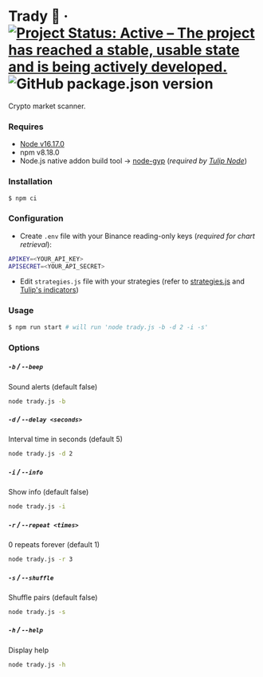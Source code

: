 # Trady 📡 &middot; [![Project Status: Active – The project has reached a stable, usable state and is being actively developed.](https://www.repostatus.org/badges/latest/active.svg)](https://www.repostatus.org/#active) ![GitHub package.json version](https://img.shields.io/github/package-json/v/lropero/trady)

Crypto market scanner.

### Requires

- [Node v16.17.0](https://nodejs.org/)
- npm v8.18.0
- Node.js native addon build tool → [node-gyp](https://github.com/nodejs/node-gyp) (_required by [Tulip Node](https://www.npmjs.com/package/tulind)_)

### Installation

```sh
$ npm ci
```

### Configuration

- Create `.env` file with your Binance reading-only keys (_required for chart retrieval_):

```sh
APIKEY=<YOUR_API_KEY>
APISECRET=<YOUR_API_SECRET>
```

- Edit `strategies.js` file with your strategies (refer to [strategies.js](https://github.com/lropero/trady/blob/main/strategies.js) and [Tulip's indicators](https://tulipindicators.org/list))

### Usage

```sh
$ npm run start # will run 'node trady.js -b -d 2 -i -s'
```

### Options

##### `-b` / `--beep`

Sound alerts (default false)

```sh
node trady.js -b
```

##### `-d` / `--delay <seconds>`

Interval time in seconds (default 5)

```sh
node trady.js -d 2
```

##### `-i` / `--info`

Show info (default false)

```sh
node trady.js -i
```

##### `-r` / `--repeat <times>`

0 repeats forever (default 1)

```sh
node trady.js -r 3
```

##### `-s` / `--shuffle`

Shuffle pairs (default false)

```sh
node trady.js -s
```

##### `-h` / `--help`

Display help

```sh
node trady.js -h
```
